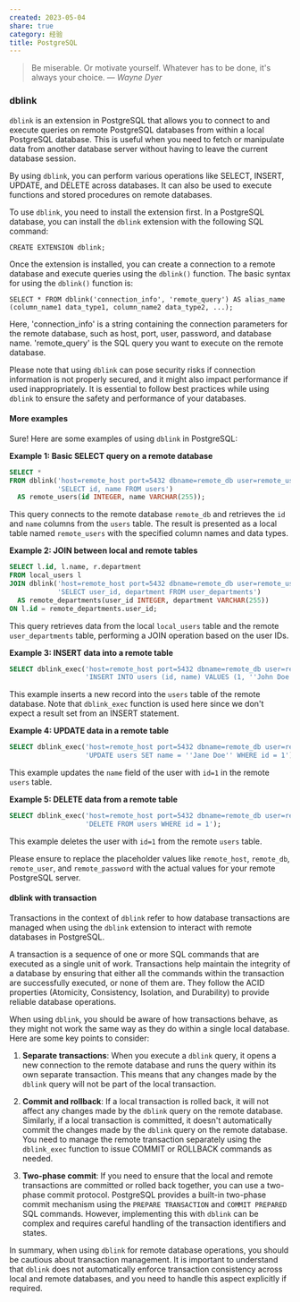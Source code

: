 ```yaml
---
created: 2023-05-04
share: true
category: 经验
title: PostgreSQL
---
```


> Be miserable. Or motivate yourself. Whatever has to be done, it's always your choice.
> — <cite>Wayne Dyer</cite>

### dblink
`dblink` is an extension in PostgreSQL that allows you to connect to and execute queries on remote PostgreSQL databases from within a local PostgreSQL database. This is useful when you need to fetch or manipulate data from another database server without having to leave the current database session. 

By using `dblink`, you can perform various operations like SELECT, INSERT, UPDATE, and DELETE across databases. It can also be used to execute functions and stored procedures on remote databases.

To use `dblink`, you need to install the extension first. In a PostgreSQL database, you can install the `dblink` extension with the following SQL command:

```
CREATE EXTENSION dblink;
```

Once the extension is installed, you can create a connection to a remote database and execute queries using the `dblink()` function. The basic syntax for using the `dblink()` function is:

```
SELECT * FROM dblink('connection_info', 'remote_query') AS alias_name (column_name1 data_type1, column_name2 data_type2, ...);
```

Here, 'connection_info' is a string containing the connection parameters for the remote database, such as host, port, user, password, and database name. 'remote_query' is the SQL query you want to execute on the remote database.

Please note that using `dblink` can pose security risks if connection information is not properly secured, and it might also impact performance if used inappropriately. It is essential to follow best practices while using `dblink` to ensure the safety and performance of your databases.

#### More examples
Sure! Here are some examples of using `dblink` in PostgreSQL:

**Example 1: Basic SELECT query on a remote database**

```sql
SELECT *
FROM dblink('host=remote_host port=5432 dbname=remote_db user=remote_user password=remote_password',
            'SELECT id, name FROM users')
  AS remote_users(id INTEGER, name VARCHAR(255));
```

This query connects to the remote database `remote_db` and retrieves the `id` and `name` columns from the `users` table. The result is presented as a local table named `remote_users` with the specified column names and data types.

**Example 2: JOIN between local and remote tables**

```sql
SELECT l.id, l.name, r.department
FROM local_users l
JOIN dblink('host=remote_host port=5432 dbname=remote_db user=remote_user password=remote_password',
            'SELECT user_id, department FROM user_departments')
  AS remote_departments(user_id INTEGER, department VARCHAR(255))
ON l.id = remote_departments.user_id;
```

This query retrieves data from the local `local_users` table and the remote `user_departments` table, performing a JOIN operation based on the user IDs.

**Example 3: INSERT data into a remote table**

```sql
SELECT dblink_exec('host=remote_host port=5432 dbname=remote_db user=remote_user password=remote_password',
                   'INSERT INTO users (id, name) VALUES (1, ''John Doe'')');
```

This example inserts a new record into the `users` table of the remote database. Note that `dblink_exec` function is used here since we don't expect a result set from an INSERT statement.

**Example 4: UPDATE data in a remote table**

```sql
SELECT dblink_exec('host=remote_host port=5432 dbname=remote_db user=remote_user password=remote_password',
                   'UPDATE users SET name = ''Jane Doe'' WHERE id = 1');
```

This example updates the `name` field of the user with `id=1` in the remote `users` table.

**Example 5: DELETE data from a remote table**

```sql
SELECT dblink_exec('host=remote_host port=5432 dbname=remote_db user=remote_user password=remote_password',
                   'DELETE FROM users WHERE id = 1');
```

This example deletes the user with `id=1` from the remote `users` table.

Please ensure to replace the placeholder values like `remote_host`, `remote_db`, `remote_user`, and `remote_password` with the actual values for your remote PostgreSQL server.


#### dblink with transaction
Transactions in the context of `dblink` refer to how database transactions are managed when using the `dblink` extension to interact with remote databases in PostgreSQL.

A transaction is a sequence of one or more SQL commands that are executed as a single unit of work. Transactions help maintain the integrity of a database by ensuring that either all the commands within the transaction are successfully executed, or none of them are. They follow the ACID properties (Atomicity, Consistency, Isolation, and Durability) to provide reliable database operations.

When using `dblink`, you should be aware of how transactions behave, as they might not work the same way as they do within a single local database. Here are some key points to consider:

1. **Separate transactions**: When you execute a `dblink` query, it opens a new connection to the remote database and runs the query within its own separate transaction. This means that any changes made by the `dblink` query will not be part of the local transaction.

2. **Commit and rollback**: If a local transaction is rolled back, it will not affect any changes made by the `dblink` query on the remote database. Similarly, if a local transaction is committed, it doesn't automatically commit the changes made by the `dblink` query on the remote database. You need to manage the remote transaction separately using the `dblink_exec` function to issue COMMIT or ROLLBACK commands as needed.

3. **Two-phase commit**: If you need to ensure that the local and remote transactions are committed or rolled back together, you can use a two-phase commit protocol. PostgreSQL provides a built-in two-phase commit mechanism using the `PREPARE TRANSACTION` and `COMMIT PREPARED` SQL commands. However, implementing this with `dblink` can be complex and requires careful handling of the transaction identifiers and states.

In summary, when using `dblink` for remote database operations, you should be cautious about transaction management. It is important to understand that `dblink` does not automatically enforce transaction consistency across local and remote databases, and you need to handle this aspect explicitly if required.
